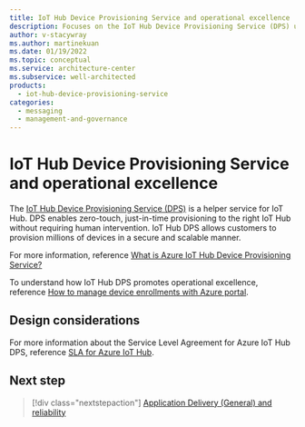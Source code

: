 ```yaml
---
title: IoT Hub Device Provisioning Service and operational excellence
description: Focuses on the IoT Hub Device Provisioning Service (DPS) used in the Messaging solution to provide design considerations related to Operational excellence.
author: v-stacywray
ms.author: martinekuan
ms.date: 01/19/2022
ms.topic: conceptual
ms.service: architecture-center
ms.subservice: well-architected
products:
  - iot-hub-device-provisioning-service
categories:
  - messaging
  - management-and-governance
---
```


# IoT Hub Device Provisioning Service and operational excellence

The [IoT Hub Device Provisioning Service (DPS)](/azure/iot-dps/) is a helper service for IoT Hub. DPS enables zero-touch, just-in-time provisioning to the right IoT Hub without requiring human intervention. IoT Hub DPS allows customers to provision millions of devices in a secure and scalable manner.

For more information, reference [What is Azure IoT Hub Device Provisioning Service?](/azure/iot-dps/about-iot-dps)

To understand how IoT Hub DPS promotes operational excellence, reference [How to manage device enrollments with Azure portal](/azure/iot-dps/how-to-manage-enrollments).

## Design considerations

For more information about the Service Level Agreement for Azure IoT Hub DPS, reference [SLA for Azure IoT Hub](https://azure.microsoft.com/support/legal/sla/iot-hub/v1_2/).

## Next step

> [!div class="nextstepaction"]
> [Application Delivery (General) and reliability](../../networking/application-delivery/reliability.md)